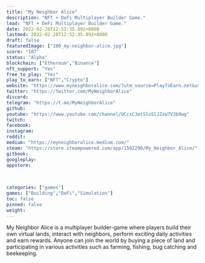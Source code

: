 ```yaml
---
title: "My Neighbor Alice"
description: "NFT + DeFi Multiplayer Builder Game."
lead: "NFT + DeFi Multiplayer Builder Game."
date: 2022-02-28T12:52:35.892+0800
lastmod: 2022-02-28T12:52:35.892+0800
draft: false
featuredImage: ["100_my-neighbor-alice.jpg"]
score: "107"
status: "Alpha"
blockchain: ["Ethereum","Binance"]
nft_support: "Yes"
free_to_play: "Yes"
play_to_earn: ["NFT","Crypto"]
website: "https://www.myneighboralice.com/?utm_source=PlayToEarn.net&utm_medium=organic&utm_campaign=gamepage"
twitter: "https://twitter.com/MyNeighborAlice"
discord: 
telegram: "https://t.me/MyNeighborAlice"
github: 
youtube: "https://www.youtube.com/channel/UCcsC3etSluSlJZzw7V3b9wg"
twitch: 
facebook: 
instagram: 
reddit: 
medium: "https://myneighboralice.medium.com/"
steam: "https://store.steampowered.com/app/1502290/My_Neighbor_Alice/"
gitbook: 
googleplay: 
appstore: 

  
    
categories: ["games"]
games: ["Building","DeFi","Simulation"]
toc: false
pinned: false
weight: 
---
```

My Neighbor Alice is a multiplayer builder-game where players build their own virtual lands, interact with neighbors, perform exciting daily activities and earn rewards. Anyone can join the world by buying a piece of land and participating in various activities such as farming, fishing, bug catching and beekeeping.